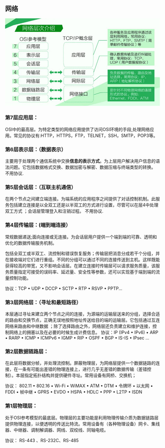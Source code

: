 ## 网络

![](/image/4-6-1.jpg)

### 第7层应用层：

OSI中的最高层。为特定类型的网络应用提供了访问OSI环境的手段,处理网络应用。常见的协议有:HTTP，HTTPS，FTP，TELNET，SSH，SMTP，POP3等。

### 第6层表示层：（数据表示）

主要用于处理两个通信系统中交换**信息的表示方式**。为上层用户解决用户信息的语法问题。它包括数据格式交换、数据加密与解密、数据压缩与终端类型的转换。 不用协议.

### 第5层会话层：（互联主机通信）

在两个节点之间建立端连接。为端系统的应用程序之间提供了对话控制机制。此服务包括建立连接是以全双工还是以半双工的方式进行设置，尽管可以在层4中处理双工方式 ；会话层管理登入和注销过程。 不用协议.

### 第4层传输层：(端到端连接）

常规数据递送;面向连接或无连接。为会话层用户提供一个端到端的可靠、透明和优化的数据传输服务机制。

包括全双工或半双工、流控制和错误恢复服务；传输层把消息分成若干个分组，并在接收端对它们进行重组。不同的分组可以通过不同的连接传送到主机。这样既能获得较高的带宽，又不影响会话层。在建立连接时传输层可以请求服务质量，该服务质量指定可接受的误码率、延迟量、安全性等参数，还可以实现基于端到端的流量控制功能。

协议：TCP • UDP • DCCP • SCTP • RTP • RSVP • PPTP...

### 第3层网络层：（寻址和最短路径）

本层通过寻址来建立两个节点之间的连接，为源端的运输层送来的分组，选择合适的路由和交换节点，正确无误地按照地址传送给目的端的运输层。它包括通过互连网络来路由和中继数据 ；除了选择路由之外，网络层还负责建立和维护连接，控制网络上的拥塞以及在必要的时候生成计费信息。
协议：IP (IPv4 • IPv6) • ARP • RARP • ICMP • ICMPv6 • IGMP • RIP • OSPF • BGP • IS-IS • IPsec ...

### 第2层数据链路层：

在此层将数据分帧，并处理流控制。屏蔽物理层，为网络层提供一个数据链路的连接，在一条有可能出差错的物理连接上，进行几乎无差错的数据传输（差错控制）。本层指定拓扑结构并提供硬件寻址。常用设备有网桥、交换机；

协议： 802.11 • 802.16 • Wi-Fi • WiMAX • ATM • DTM • 令牌环 • 以太网 • FDDI • 帧中继 • GPRS • EVDO • HSPA • HDLC • PPP • L2TP • ISDN
  
### 第1层物理层：

处于OSI参考模型的最底层。物理层的主要功能是利用物理传输介质为数据链路层提供物理连接，以便透明的传送比特流。常用设备有（各种物理设备）网卡、集线器、中继器、调制解调器、网线、双绞线、同轴电缆。

协议： RS-443 、RS-232C、RS-485 